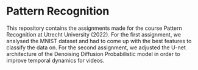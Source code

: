 # Pattern Recognition

This repository contains the assignments made for the course Pattern Recognition at Utrecht University (2022). 
For the first assignment, we analysed the MNIST dataset and had to come up with the best features to classify the data on. 
For the second assignment, we adjusted the U-net architecture of the Denoising Diffusion Probabilistic model in order to improve temporal dynamics for videos. 
